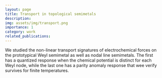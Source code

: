 ```yaml
---
layout: page
title: Transport in topological semimetals
description: 
img: assets/img/transport.png
importance: 1
category: work
related_publications:
---
```


We studied the non-linear transport signatures of electrochemical forces on the prototypical Weyl semimetal as well as nodal line semimetals. The first has a quantized response when the chemical potential is distinct for each Weyl node, while the last one has a parity anomaly response that wee verify survives for finite temperatures. 

